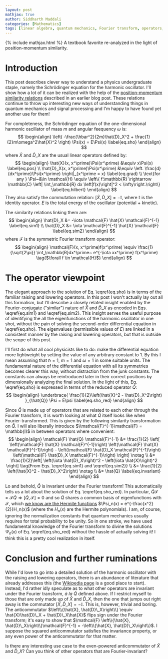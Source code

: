 ```yaml
---
layout: post
mathjax: true
author: Siddharth Maddali
categories: [Mathematics]
tags: [linear algebra, quantum mechanics, Fourier transform, operators, mathematics, physics, harmonic oscillators, Heisenberg, uncertainty]
---
```


{% include mathjax.html %}
A textbook favorite re-analyzed in the light of position-momentum similarity.

# Introduction
This post describes clever way to understand a physics undergraduate staple, namely the Schrödinger equation for the harmonic oscillator. 
I'll show how a lot of it can be realized with the help of the [position-momentum similarity relations](https://siddharth-maddali.github.io/mathematics/2020/02/15/position-and-momentum-are-similar-in-nature.html) described in an earlier blog post.
These relations continue to throw up interesting new ways of understanding things in quantum mechanics and signal processing and I'm happy to have found yet another use for them!

For completeness, the Schrödinger equation of the one-dimensional harmonic oscillator of mass $m$ and angular feequency $\omega$ is: 
$$
\begin{align}
	\left(
		-\frac{\hbar^2}{2m}\hat{D}_X^2 + \frac{1}{2}m\omega^2\hat{X}^2
	\right) \Psi(x) = E\Psi(x) \label{eq.sho}
\end{align}
$$
where $\hat{X}$ and $\hat{D}\_X$ are the usual linear operators defined by:
$$
\begin{align}
	\hat{X}(x, x^\prime)\Psi(x^\prime) &\equiv x\Psi(x) \label{eq.pos} \\
	\hat{D}_X(x, x^\prime)\Psi(x^\prime) &\equiv \left. \frac{d}{dx^\prime}\Psi(x^\prime) \right|_{x^\prime = x} \label{eq.grad} \\ 
	\text{for any } \Psi~&\in \mathcal{H} \equiv \left\{ f:\mathbb{R} \rightarrow \mathbb{C} \left| \int_\mathbb{R} dx \left|f(x)\right|^2 < \infty\right.\right\} \label{eq.hilbert}
\end{align}
$$
They also satisfy the commutation relation: $\left[\hat{X}, \hat{D}\_X\right] = -\mathbb{I}$, where $\mathbb{I}$ is the identity operator.
$E$ is the total energy of the oscillator (potential + kinetic).

The similarity relations linking them are: 
$$
\begin{align}
	\hat{D}_X &= -\iota \mathcal{F} \hat{X} \mathcal{F}^{-1} \label{eq.sim1} \\
	\hat{D}_X &=  \iota \mathcal{F}^{-1} \hat{X} \mathcal{F} \label{eq.sim2}
\end{align}
$$
where $\mathcal{F}$ is the symmetric Fourier transform operator: 
$$
\begin{align}
	\mathcal{F}(x, x^\prime)f(x^\prime) \equiv 
	\frac{1}{\sqrt{2\pi}} 
	\int_\mathbb{R}dx^\prime~
	e^{-\iota xx^\prime} f(x^\prime) 
	\tag{$\forall f \in \mathcal{H}$}
\end{align}
$$

# The operator viewpoint
The elegant approach to the solution of Eq. \eqref{eq.sho} is in terms of the familiar raising and lowering operators. 
In this post I won't actually lay out all this formalism, but I'll describe a closely related insight enabled by the Fourier-conjugate ("similar") nature of $\hat{X}$ and $\hat{D}\_X$ as encoded in Eqs. \eqref{eq.sim1} and \eqref{eq.sim2}.
This insight serves the useful purpose of identifying the all the eigenfunctions of the harmonic oscillator in one shot, without the pain of solving the second-order differential equation in \eqref{eq.sho}.
The eigenvalues (permissible values of $E$) are linked in a consistent manner by the raising and lowering operators, but that is outside the scope of this post. 

I'll first do what all cool physicists like to do: make the differential equation more lightweight by setting the value of any arbitrary constant to $1$. 
By this I mean assuming that $\hbar = 1$, $m = 1$ and $\omega = 1$ in some suitable units.
The fundamental nature of the differential equation with all its symmetries becomes clearer this way, without distraction from the junk constants.
The constants can always be reintroduced later in their correct positions by dimensionally analyzing the final solution. 
In the light of this, Eq. \eqref{eq.sho} is expressed in terms of the reduced operator $\hat{Q}$:
$$
\begin{align}
	\underbrace{
		\frac{1}{2}\left(\hat{X}^2 - \hat{D}_X^2\right)
	}_{\hat{Q}} \Psi = E\psi
	\label{eq.sho_red}
\end{align}
$$

Since $\hat{Q}$ is made up of operators that are related to each other through the Fourier transform, it is worth looking at what $\hat{Q}$ itself looks like when Fourier-transformed. 
This is given by the following similarity transformation on $\hat{Q}$. 
I will also liberally introduce $\\mathcal{F}^{-1}\mathcal{F} = \mathbb{I}$ in between operators where convenient:
$$
\begin{align}
	\mathcal{F} \hat{Q} \mathcal{F}^{-1} 
	&= \frac{1}{2} \left[
			\left(\mathcal{F} \hat{X} \mathcal{F}^{-1}\right)
			\left(\mathcal{F} \hat{X} \mathcal{F}^{-1}\right) - 
			\left(\mathcal{F} \hat{D}_X \mathcal{F}^{-1}\right)
			\left(\mathcal{F} \hat{D}_X \mathcal{F}^{-1}\right)
		\right] \notag \\
	&= \frac{1}{2}\left[
			\left(\iota \hat{D}_X\right)^2 - \left(\iota \hat{X}\right)^2
		\right] \tag{From Eqs. \eqref{eq.sim1} and \eqref{eq.sim2}} \\
	&= \frac{1}{2} \left(\hat{X}^2 - \hat{D}_X^2\right) \notag \\
	&= \hat{Q} \label{eq.invariant}
\end{align}
$$

Lo and behold, $\hat{Q}$ is invariant under the Fourier transform!
This automatically tells us a lot about the solution of Eq. \eqref{eq.sho_red}.
In particular, $\hat{Q} \mathcal{F} = \mathcal{F}\hat{Q} \Rightarrow \left[\hat{Q}, \mathcal{F}\right] = 0$ and so $\hat{Q}$ shares a common basis of eigenfunctions with $\mathcal{F}$, which [we know are the Hermite functions](https://siddharth-maddali.github.io/mathematics/2020/03/15/Breaking-down-the-Fourier-transform.html) $\Psi_n(x) = e^{-\frac{x^2}{2}}H_n(x)$ (where the $H_n(x)$ are the Hermite polynomials).
I am, of course, ignoring the normalization constants that quantum mechanics usually requires for total probability to be unity. 
So in one stroke, we have used fundamental knowledge of the Fourier transform to divine the solutions $\Psi_n(x)$ of Eq. \eqref{eq.sho_red} without the hassle of actually solving it!
I think this is a pretty cool realization in itself.

# Conclusion and further ruminations
While I'd love to go into a detailed solution of the harmonic oscillator with the raising and lowering operators, there is an abundance of literature that already addresses this (the [Wikipedia page](https://en.wikipedia.org/wiki/Quantum_harmonic_oscillator) is a good place to start).
Instead, I'd rather idly speculate as to what other operators are invariant under the Fourier transform, _à la_ $\hat{Q}$ defined above. 
If I restrict myself to those that are only made up of $\hat{X}$ and $\hat{D}\_X$, then the one that jumps out right away is the commutator $\left[\hat{X}, \hat{D}\_X\right] = -\mathbb{I}$.
This is, however, trivial and boring.
The anticommutator $\left\\{\hat{X}, \hat{D}\_X\right\\} \equiv \hat{X}\hat{D}\_X + \hat{D}\_X\hat{X}$ flips sign under the Fourier transform; it's easy to show that  $\mathcal{F} \left\\{\hat{X}, \hat{D}\_X\right\\}\mathcal{F}^{-1} = -\left\\{\hat{X}, \hat{D}\_X\right\\}$. 
I suppose the squared anticommutator satisfies the invariance property, or any even power of the anticommutator for that matter.

Is there any interesting use case to the even-powered anticommutator of $\hat{X}$ and $\hat{D}\_X$?
Can you think of other operators that are Fourier-invariant? 


<!--
# Time to step up...or down
There remains the question of what the eigenvalues $E$ are, in Eq. \eqref{eq.sho_red}.
If you're a masochist, you could manually apply the operator $\hat{Q}$ to each one of the eigenvectors $\Psi_n(x)$ after looking up the $n$'th-order Hermite polynomial. 
The cool physicists, however, try to apply specially designed operators to Eq. \eqref{eq.sho_red} that allow them to recurse through successive eigenvectors $\Psi_n(x)$ so that a pattern appears linking all the eigenvalues $E_n$. 
In this spirit, I'll define the "raising" and "lowering" operators below, subscripted by $+$ and $-$ respectively: 
$$
\begin{align}
	\hat{a}_+ &= \hat{X} - \hat{D}_X \label{eq.raise} \\
	\hat{a}_- &= \hat{X} + \hat{D}_X \label{eq.lower} 
\end{align}
$$

The "raising" and "lowering" characteristics will become evident soon.
It is easy to see that $\hat{a}\_+$ and $\hat{a}\_-$ are Hermitian adjoints of each other, since $\hat{X}^\dagger = \hat{X}$ but $\hat{D}\_X^\dagger = -\hat{D}\_X$.

That the function $\hat{a}\_\pm\Psi(x)$ belongs in $\mathcal{H}$ is evident from the fact that $\Psi(x)$ contains a Gaussian multipler $e^{-\frac{x^2}{2}}$. 
This multiplier causes $\Psi(x)$ to go to zero very quickly at $\pm \infty$, much faster than the Hermite polynomials $H_n(x)$ can diverge. 
This means that being acted upon by $\hat{X}$ or $\hat{D}\_X$ (and therefore $\hat{a}\_+$ or $\hat{a}\_-$) still leaves the function with a finite $\ell^2$-norm (it remains square-integrable), and so by definition $\hat{a}\_\pm\Psi(x) \in \mathcal{H}$.

I now seek to understand what $\hat{Q} \hat{a}\_\pm \Psi_n(x)$ look like, _i.e._, what happens when I hit the Hilbert space functions $\hat{a}\_\pm\Psi_n(x)$ with the operator $\hat{Q}$ from the left.
To do this, I need to rewrite $\hat{Q}$ in terms of $\hat{a}\_\pm$. 
This is quite simply achieved from Eqsd. \eqref{eq.raise} and \eqref{eq.lower}, and the commutation relation $\left[\hat{X}, \hat{D}\_X\right]= -\mathbb{I}$:
$$
\begin{align}
	\hat{a}_- \hat{a}_+ &= \left(\hat{X}+\hat{D}_X\right)\left(\hat{X}-\hat{D}_X\right) = \hat{X}^2-\hat{D}_X^2+\mathbb{I} \label{eq.updown} \\
	\hat{a}_+ \hat{a}_- &= \left(\hat{X}-\hat{D}_X\right)\left(\hat{X}+\hat{D}_X\right) = \hat{X}^2-\hat{D}_X^2-\mathbb{I} \label{eq.downup}
\end{align}
$$

Eqs. \eqref{eq.updown} and \eqref{eq.downup} allow us to calculate: 
$$
\begin{align}
	\hat{Q} \hat{a}_+\Psi_n
		&= \frac{1}{2}\left(\hat{X}^2 -\hat{D}_X^2\right) \hat{a}_+ \Psi_n \notag \\
		&= \frac{1}{2}\left(\hat{a}_+\hat{a}_- + \mathbb{I}\right) \hat{a}_+ \Psi_n \tag{From Eq. \eqref{eq.downup}} \\
		&= \frac{1}{2} \left[\hat{a}_+\left(\hat{a}_-\hat{a}_+\right) + \hat{a}_+\right] \Psi_n 
		 = \frac{1}{2} \hat{a}_+ \left(\hat{a}_-\hat{a}_+ + \mathbb{I}\right) \Psi_n \notag \\
		&= \frac{1}{2} \hat{a}_+ \left(\hat{X}^2 -\hat{D}_X^2 + 2\mathbb{I}\right) \Psi_n \tag{From Eq. \eqref{eq.updown}}\\
		&= \hat{a}_+ \left[\frac{1}{2}\left(\hat{X}^2-\hat{D}_X^2\right)\Psi_n + \mathbb{I}\Psi_n\right] 
		 = \hat{a}_+\left(E_n + 1\right)\Psi_n \notag \\
		&= \left(E_n + 1\right)\hat{a}_+\Psi_n \label{eq.raised_ev}
\end{align}
$$

We may also repeat the same procedure above to prove the $\hat{a}\_-$ analog of Eq. \eqref{eq.raised_ev}:
$$
\begin{align}
	\hat{Q} \hat{a}_- \Psi_n = \left(E_n - 1\right)\hat{a}_- \Psi_n
	\label{eq.lowerd_ev}
\end{align}
$$
Eqs. \eqref{eq.raised_ev} and \eqref{eq.lowerd_ev} tell us that $\hat{a}\_\pm\Psi_n$ are eigenvectors of $\hat{Q}$ with eigenvalues $E_n \pm 1$, where $E_n$ is the eigenvalue of the $n$'th Hermite function $\Psi_n$.
It follows simply that $\hat{a}\_\pm\Psi_n$ are also Hermite functions. 
The only question is whether: $\hat{a}\_\pm \Psi_n \stackrel{?}{=} \Psi\_{n \pm 1}$.
-->
